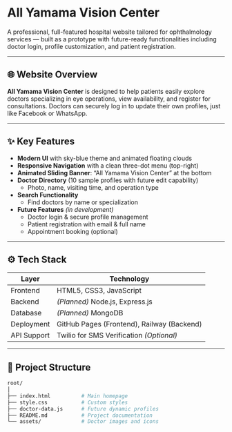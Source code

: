 # All Yamama Vision Center

A professional, full-featured hospital website tailored for ophthalmology services — built as a prototype with future-ready functionalities including doctor login, profile customization, and patient registration.

---

## 🌐 Website Overview

**All Yamama Vision Center** is designed to help patients easily explore doctors specializing in eye operations, view availability, and register for consultations. Doctors can securely log in to update their own profiles, just like Facebook or WhatsApp.

---

## ✨ Key Features

- **Modern UI** with sky-blue theme and animated floating clouds
- **Responsive Navigation** with a clean three-dot menu (top-right)
- **Animated Sliding Banner**: “All Yamama Vision Center” at the bottom
- **Doctor Directory** (10 sample profiles with future edit capability)
  - Photo, name, visiting time, and operation type
- **Search Functionality**
  - Find doctors by name or specialization
- **Future Features** *(in development)*
  - Doctor login & secure profile management
  - Patient registration with email & full name
  - Appointment booking (optional)

---

## ⚙️ Tech Stack

| Layer       | Technology            |
|-------------|------------------------|
| Frontend    | HTML5, CSS3, JavaScript |
| Backend     | *(Planned)* Node.js, Express.js |
| Database    | *(Planned)* MongoDB    |
| Deployment  | GitHub Pages (Frontend), Railway (Backend) |
| API Support | Twilio for SMS Verification *(Optional)* |

---

## 📁 Project Structure

```bash
root/
│
├── index.html          # Main homepage
├── style.css           # Custom styles
├── doctor-data.js      # Future dynamic profiles
├── README.md           # Project documentation
└── assets/             # Doctor images and icons
